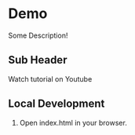 # Demo

Some Description!

## Sub Header

Watch tutorial on Youtube

## Local Development
1. Open index.html in your browser.

